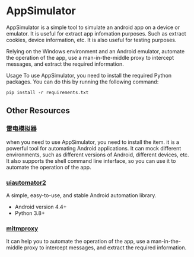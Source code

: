 # AppSimulator
AppSimulator is a simple tool to simulate an android app on a device or emulator. It is useful for extract app infomation purposes. Such as extract cookies, device information, etc. It is also useful for testing purposes. 

Relying on the Windows environment and an Android emulator, automate the operation of the app, use 
a man-in-the-middle proxy to intercept messages, and extract the required information.

Usage
To use AppSimulator, you need to install the required Python packages. You can do this by running the following command:
```
pip install -r requirements.txt
```

## Other Resources
### [雷电模拟器](https://www.ldmnq.com/)
when you need to use AppSimulator, you need to install the item. it is a powerful tool for automating Android applications. It can mock different environments, such as different versions of Android, different devices, etc. It also supports the shell command line interface, so you can use it to automate the operation of the app.

### [uiautomator2](https://github.com/openatx/uiautomator2)
A simple, easy-to-use, and stable Android automation library. 
* Android version 4.4+
* Python 3.8+

### [mitmproxy](https://mitmproxy.org/)
It can help you to automate the operation of the app, use a man-in-the-middle proxy to intercept messages, and extract the required information.
